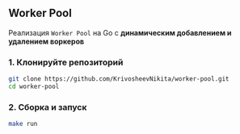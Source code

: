 ## Worker Pool

Реализация `Worker Pool` на Go с **динамическим добавлением и удалением воркеров**

### 1. Клонируйте репозиторий
```bash
git clone https://github.com/KrivosheevNikita/worker-pool.git
cd worker-pool
```

### 2. Сборка и запуск
```bash
make run
```

